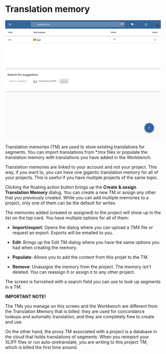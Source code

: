 # Translation memory

![Translation memory settings](/img/dashboard2/translation_memory.png) 

Translation memories (TM) are used to store existing translations for segments. You can import translations from *.tmx files or populate the translation memory with translations you have added in the Workbench.

Translation memories are linked to your account and *not* your project. This way, if you want to, you can have one gigantic translation memory for all of your projects. This is useful if you have multiple projects of the same topic. 

Clicking the floating action button brings up the **Create & assign Translation Memory** dialog. You can create a new TM or assign any other that you previously created. While you can add multiple memories to a project, only one of them can be the default for writes.

The memories added (created or assigned) to the project will show up in the list on the top card. You have multiple options for all of them:

- **Import/export**: Opens the dialog where you can upload a TMX file or request an export. Exports will be emailed to you.

- **Edit**: Brings up the Edit TM dialog where you have the same options you had when creating the memory.

- **Populate**: Allows you to add the content from this projet to the TM.

- **Remove**: Unassigns the memory from the project. The memory isn't deleted. You can reassign it or assign it to any other project.

The screen is furnished with a search field you can use to look up segments in a TM.

**IMPORTANT NOTE!**

The TMs you manage on this screen and the Workbench are different from the Translation Memory that is billed: they are used for concordance lookups and automatic translation, and they are completely free to create and use.

On the other hand, the proxy TM associated with a project is a database in the cloud that holds translations of segments. When you reimport your XLIFF files or run auto-pretranslate, you are writing to this project TM, which is billed the first time around.

